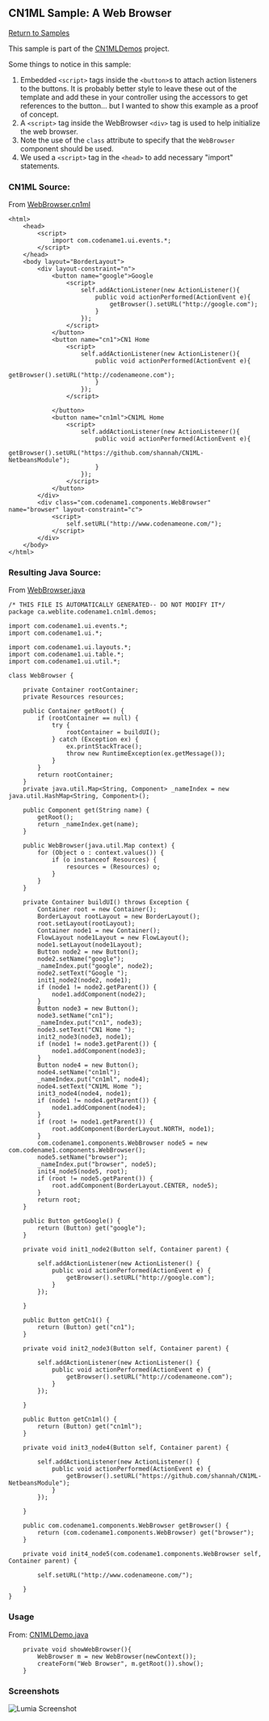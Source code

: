 ## CN1ML Sample: A Web Browser

[Return to Samples](../../README.md#more-samples)

This sample is part of the [CN1MLDemos](../../CN1MLDemos) project. 

Some things to notice in this sample:

1. Embedded `<script>` tags inside the `<button>`s to attach action listeners to the buttons.  It is probably better style to leave these out of the template and add these in your controller using the accessors to get references to the button... but I wanted to show this example as a proof of concept.
2. A `<script>` tag inside the WebBrowser `<div>` tag is used to help initialize the web browser.
3. Note the use of the `class` attribute to specify that the `WebBrowser` component should be used.
4. We used a `<script>` tag in the `<head>` to add necessary "import" statements.

### CN1ML Source:

From [WebBrowser.cn1ml](../../CN1MLDemos/src/ca/weblite/codename1/cn1ml/demos/WebBrowser.cn1ml)

~~~
<html>
    <head>
        <script>
            import com.codename1.ui.events.*;
        </script>
    </head>
    <body layout="BorderLayout">
        <div layout-constraint="n">
            <button name="google">Google
                <script>
                    self.addActionListener(new ActionListener(){
                        public void actionPerformed(ActionEvent e){
                            getBrowser().setURL("http://google.com");
                        }
                    });
                </script>
            </button>
            <button name="cn1">CN1 Home
                <script>
                    self.addActionListener(new ActionListener(){
                        public void actionPerformed(ActionEvent e){
                            getBrowser().setURL("http://codenameone.com");
                        }
                    });
                </script>
            
            </button>
            <button name="cn1ml">CN1ML Home
                <script>
                    self.addActionListener(new ActionListener(){
                        public void actionPerformed(ActionEvent e){
                            getBrowser().setURL("https://github.com/shannah/CN1ML-NetbeansModule");
                        }
                    });
                </script>
            </button>
        </div>
        <div class="com.codename1.components.WebBrowser" name="browser" layout-constraint="c">
            <script>
                self.setURL("http://www.codenameone.com/");
            </script>
        </div>
    </body>
</html>
~~~

### Resulting Java Source:

From [WebBrowser.java](../../CN1MLDemos/src/ca/weblite/codename1/cn1ml/demos/WebBrowser.java)

~~~
/* THIS FILE IS AUTOMATICALLY GENERATED-- DO NOT MODIFY IT*/
package ca.weblite.codename1.cn1ml.demos;

import com.codename1.ui.events.*;
import com.codename1.ui.*;

import com.codename1.ui.layouts.*;
import com.codename1.ui.table.*;
import com.codename1.ui.util.*;

class WebBrowser {

    private Container rootContainer;
    private Resources resources;

    public Container getRoot() {
        if (rootContainer == null) {
            try {
                rootContainer = buildUI();
            } catch (Exception ex) {
                ex.printStackTrace();
                throw new RuntimeException(ex.getMessage());
            }
        }
        return rootContainer;
    }
    private java.util.Map<String, Component> _nameIndex = new java.util.HashMap<String, Component>();

    public Component get(String name) {
        getRoot();
        return _nameIndex.get(name);
    }

    public WebBrowser(java.util.Map context) {
        for (Object o : context.values()) {
            if (o instanceof Resources) {
                resources = (Resources) o;
            }
        }
    }

    private Container buildUI() throws Exception {
        Container root = new Container();
        BorderLayout rootLayout = new BorderLayout();
        root.setLayout(rootLayout);
        Container node1 = new Container();
        FlowLayout node1Layout = new FlowLayout();
        node1.setLayout(node1Layout);
        Button node2 = new Button();
        node2.setName("google");
        _nameIndex.put("google", node2);
        node2.setText("Google ");
        init1_node2(node2, node1);
        if (node1 != node2.getParent()) {
            node1.addComponent(node2);
        }
        Button node3 = new Button();
        node3.setName("cn1");
        _nameIndex.put("cn1", node3);
        node3.setText("CN1 Home ");
        init2_node3(node3, node1);
        if (node1 != node3.getParent()) {
            node1.addComponent(node3);
        }
        Button node4 = new Button();
        node4.setName("cn1ml");
        _nameIndex.put("cn1ml", node4);
        node4.setText("CN1ML Home ");
        init3_node4(node4, node1);
        if (node1 != node4.getParent()) {
            node1.addComponent(node4);
        }
        if (root != node1.getParent()) {
            root.addComponent(BorderLayout.NORTH, node1);
        }
        com.codename1.components.WebBrowser node5 = new com.codename1.components.WebBrowser();
        node5.setName("browser");
        _nameIndex.put("browser", node5);
        init4_node5(node5, root);
        if (root != node5.getParent()) {
            root.addComponent(BorderLayout.CENTER, node5);
        }
        return root;
    }

    public Button getGoogle() {
        return (Button) get("google");
    }

    private void init1_node2(Button self, Container parent) {

        self.addActionListener(new ActionListener() {
            public void actionPerformed(ActionEvent e) {
                getBrowser().setURL("http://google.com");
            }
        });

    }

    public Button getCn1() {
        return (Button) get("cn1");
    }

    private void init2_node3(Button self, Container parent) {

        self.addActionListener(new ActionListener() {
            public void actionPerformed(ActionEvent e) {
                getBrowser().setURL("http://codenameone.com");
            }
        });

    }

    public Button getCn1ml() {
        return (Button) get("cn1ml");
    }

    private void init3_node4(Button self, Container parent) {

        self.addActionListener(new ActionListener() {
            public void actionPerformed(ActionEvent e) {
                getBrowser().setURL("https://github.com/shannah/CN1ML-NetbeansModule");
            }
        });

    }

    public com.codename1.components.WebBrowser getBrowser() {
        return (com.codename1.components.WebBrowser) get("browser");
    }

    private void init4_node5(com.codename1.components.WebBrowser self, Container parent) {

        self.setURL("http://www.codenameone.com/");

    }
}

~~~

### Usage

From: [CN1MLDemo.java](../../CN1MLDemos/src/ca/weblite/codename1/cn1ml/demos/CN1MLDemo.java)

~~~
    private void showWebBrowser(){
        WebBrowser m = new WebBrowser(newContext());
        createForm("Web Browser", m.getRoot()).show();
    }
~~~

### Screenshots

![Lumia Screenshot](screenshots/WebBrowser-lumia.png)
